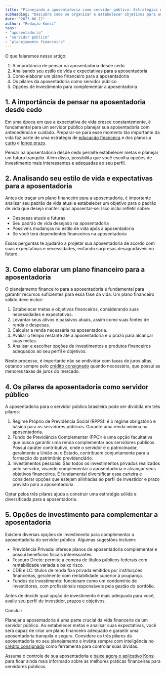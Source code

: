 ```yaml
---
title: "Planejando a aposentadoria como servidor público: Estratégias e opções"
subheading: "Descubra como se organizar e estabelecer objetivos para uma aposentadoria tranquila e segura."
date: "2023-06-12"
author: "Redação Konsi"
tags:
- "aposentadoria"
- "servidor público"
- "planejamento financeiro"
---
```


O que falaremos nesse artigo:

1. A importância de pensar na aposentadoria desde cedo
2. Analisando seu estilo de vida e expectativas para a aposentadoria
3. Como elaborar um plano financeiro para a aposentadoria
4. Os pilares da aposentadoria como servidor público
5. Opções de investimento para complementar a aposentadoria

## 1. A importância de pensar na aposentadoria desde cedo

Em uma época em que a expectativa de vida cresce constantemente, é fundamental para um servidor público planejar sua aposentadoria com antecedência e cuidado. Preparar-se para esse momento tão importante da vida faz parte de uma estratégia de [educação financeira](/a-importncia-da-educao-financeira-para-servidores-pblicos-e-como-implement-la-em-sua-vida.md) e dos planos a [curto](/investimentos-a-curto-prazo-para-servidores-pblicos-opes-seguras-e-rentveis.md) e [longo prazo](/como-montar-um-planejamento-financeiro-de-longo-prazo-para-servidores-pblicos.md).

Pensar na aposentadoria desde cedo permite estabelecer metas e planejar um futuro tranquilo. Além disso, possibilita que você escolha opções de investimento mais interessantes e adequadas ao seu perfil.

## 2. Analisando seu estilo de vida e expectativas para a aposentadoria

Antes de traçar um plano financeiro para a aposentadoria, é importante analisar seu padrão de vida atual e estabelecer um objetivo para o padrão de vida que deseja manter após aposentar-se. Isso inclui refletir sobre:

- Despesas atuais e futuras
- Seu padrão de vida desejado na aposentadoria
- Possíveis mudanças no estilo de vida após a aposentadoria
- Se você terá dependentes financeiros na aposentadoria

Essas perguntas te ajudarão a projetar sua aposentadoria de acordo com suas expectativas e necessidades, evitando surpresas desagradáveis no futuro.

## 3. Como elaborar um plano financeiro para a aposentadoria

O planejamento financeiro para a aposentadoria é fundamental para garantir recursos suficientes para essa fase da vida. Um plano financeiro sólido deve incluir:

1. Estabelecer metas e objetivos financeiros, considerando suas necessidades e expectativas.
2. Levantar seus ativos e passivos atuais, assim como suas fontes de renda e despesas.
3. Calcular a renda necessária na aposentadoria.
4. Avaliar o tempo restante até a aposentadoria e o prazo para alcançar suas metas.
5. Analisar e escolher opções de investimentos e produtos financeiros adequados ao seu perfil e objetivos.

Neste processo, é importante não se endividar com taxas de juros altas, optando sempre pelo [crédito consignado](/5-motivos-para-escolher-o-credito-consignado-publico.md) quando necessário, que possui as menores taxas de juros do mercado.

## 4. Os pilares da aposentadoria como servidor público

A aposentadoria para o servidor público brasileiro pode ser dividida em três pilares:

1. Regime Próprio de Previdência Social (RPPS): é o regime obrigatório e básico para os servidores públicos. Garante uma renda mínima na aposentadoria.
2. Fundo de Previdência Complementar (FPC): é uma opção facultativa que busca garantir uma renda complementar aos servidores públicos. Possui caráter contributivo, onde o servidor e o patrocinador, geralmente a União ou o Estado, contribuem conjuntamente para a formação do patrimônio previdenciário.
3. Investimentos pessoais: São todos os investimentos privados realizados pelo servidor, visando complementar a aposentadoria e alcançar seus objetivos financeiros. É fundamental diversificar essa carteira e considerar opções que estejam alinhadas ao perfil de investidor e prazo previsto para a aposentadoria.

Optar pelos três pilares ajuda a construir uma estratégia sólida e diversificada para a aposentadoria.

## 5. Opções de investimento para complementar a aposentadoria

Existem diversas opções de investimento para complementar a aposentadoria do servidor público. Algumas sugestões incluem:

- Previdência Privada: oferece planos de aposentadoria complementar e possui benefícios fiscais interessantes.
- Tesouro Direto: permite a compra de títulos públicos federais com rentabilidade variada e baixo risco.
- CDB e LC: títulos de renda fixa privada emitidos por instituições financeiras, geralmente com rentabilidade superior à poupança.
- Fundos de investimento: funcionam como um condomínio de investidores, com profissionais responsáveis pela gestão do portfólio.

Antes de decidir qual opção de investimento é mais adequada para você, avalie seu perfil de investidor, prazos e objetivos.

Concluir

Planejar a aposentadoria é uma parte crucial da vida financeira de um servidor público. Ao estabelecer metas e analisar suas expectativas, você será capaz de criar um plano financeiro adequado e garantir uma aposentadoria tranquila e segura. Considere os três pilares da aposentadoria no seu planejamento e invista sempre com inteligência no [crédito consignado](https://konsi.com.br/postagens/5-motivos-para-escolher-o-credito-consignado-publico.md) como ferramenta para controlar suas dívidas.

Assuma o controle de sua aposentadoria e [baixe agora o aplicativo Konsi](https://konsi.com.br) para ficar ainda mais informado sobre as melhores práticas financeiras para servidores públicos.